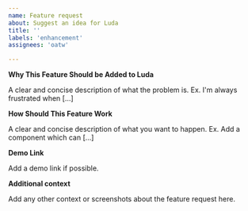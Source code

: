 ```yaml
---
name: Feature request
about: Suggest an idea for Luda
title: ''
labels: 'enhancement'
assignees: 'oatw'

---
```


**Why This Feature Should be Added to Luda**

A clear and concise description of what the problem is. Ex. I'm always frustrated when [...]

**How Should This Feature Work**

A clear and concise description of what you want to happen. Ex. Add a component which can [...]

**Demo Link**

Add a demo link if possible.

**Additional context**

Add any other context or screenshots about the feature request here.
